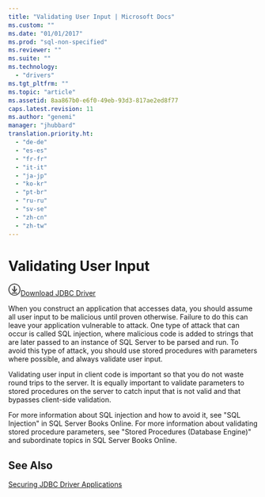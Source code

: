 ```yaml
---
title: "Validating User Input | Microsoft Docs"
ms.custom: ""
ms.date: "01/01/2017"
ms.prod: "sql-non-specified"
ms.reviewer: ""
ms.suite: ""
ms.technology: 
  - "drivers"
ms.tgt_pltfrm: ""
ms.topic: "article"
ms.assetid: 8aa867b0-e6f0-49eb-93d3-817ae2ed8f77
caps.latest.revision: 11
ms.author: "genemi"
manager: "jhubbard"
translation.priority.ht: 
  - "de-de"
  - "es-es"
  - "fr-fr"
  - "it-it"
  - "ja-jp"
  - "ko-kr"
  - "pt-br"
  - "ru-ru"
  - "sv-se"
  - "zh-cn"
  - "zh-tw"
---
```

# Validating User Input
![Download](../../ssdt/media/download.png)[Download JDBC Driver](http://go.microsoft.com/fwlink/?LinkId=245496)

  When you construct an application that accesses data, you should assume all user input to be malicious until proven otherwise. Failure to do this can leave your application vulnerable to attack. One type of attack that can occur is called SQL injection, where malicious code is added to strings that are later passed to an instance of SQL Server to be parsed and run. To avoid this type of attack, you should use stored procedures with parameters where possible, and always validate user input.  
  
 Validating user input in client code is important so that you do not waste round trips to the server. It is equally important to validate parameters to stored procedures on the server to catch input that is not valid and that bypasses client-side validation.  
  
 For more information about SQL injection and how to avoid it, see "SQL Injection" in SQL Server Books Online. For more information about validating stored procedure parameters, see "Stored Procedures (Database Engine)" and subordinate topics in SQL Server Books Online.  
  
## See Also  
 [Securing JDBC Driver Applications](../../connect/jdbc/securing-jdbc-driver-applications.md)  
  
  